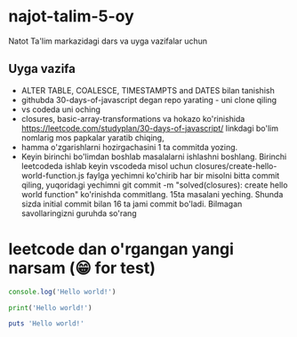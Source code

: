 # najot-talim-5-oy

Natot Ta'lim markazidagi dars va uyga vazifalar uchun

## Uyga vazifa
- ALTER TABLE, COALESCE, TIMESTAMPTS and DATES bilan tanishish 
- githubda 30-days-of-javascript degan repo yarating - uni clone qiling 
- vs codeda uni oching 
- closures, basic-array-transformations va hokazo ko'rinishida https://leetcode.com/studyplan/30-days-of-javascript/ linkdagi bo'lim nomlarig mos papkalar yaratib chiqing, 
- hamma o'zgarishlarni hozirgachasini 1 ta commitda yozing. 
- Keyin birinchi bo'limdan boshlab masalalarni ishlashni boshlang. Birinchi leetcodeda ishlab keyin vscodeda misol uchun closures/create-hello-world-function.js faylga yechimni ko'chirib har bir misolni bitta commit qiling, yuqoridagi yechimni git commit -m "solved(closures): create hello world function" ko'rinishda commitlang. 15ta masalani yeching. Shunda sizda initial commit bilan 16 ta jami commit bo'ladi. Bilmagan savollaringizni guruhda so'rang

# leetcode dan o'rgangan yangi narsam \(😁 for test\)
```javascript []
console.log('Hello world!')
```
```python []
print('Hello world!')
```
```ruby []
puts 'Hello world!'
```

